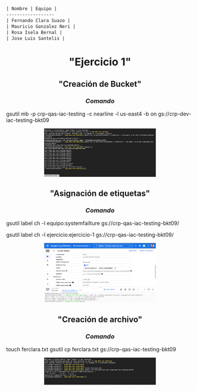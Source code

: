 
    | Nombre | Equipo |
    ------------------
    | Fernando Clara Suazo |
    | Mauricio Gonzalez Neri |
    | Rosa Isela Bernal |
    | Jose Luis Santelis |

# <p align="center"> "Ejercicio 1" 


## <p align="center"> "Creación de Bucket"
### <p align="center"> *Comando*

gsutil mb -p crp-qas-iac-testing -c nearline -l us-east4 -b on gs://crp-dev-iac-testing-bkt09

<p align="center">
<img src="Bucket.png" width="300">

## <p align="center"> "Asignación de etiquetas"
### <p align="center"> *Comando*

gsutil label ch -l equipo:systemfailture gs://crp-qas-iac-testing-bkt09/

gsutil label ch -l ejercicio:ejercicio-1 gs://crp-qas-iac-testing-bkt09/

<p align="center">
<img src="Creacion-etiquetas.png" width="300">

## <p align="center"> "Creación de archivo"
### <p align="center"> *Comando*

touch ferclara.txt
gsutil cp ferclara.txt gs://crp-qas-iac-testing-bkt09

<p align="center">
<img src="archivo.jpg" width="300">


